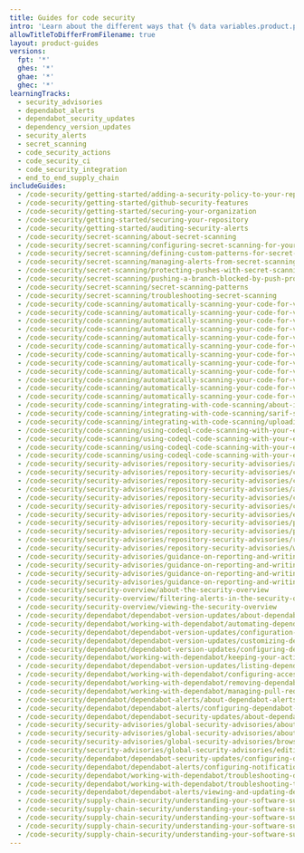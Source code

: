 ```yaml
---
title: Guides for code security
intro: 'Learn about the different ways that {% data variables.product.product_name %} can help you improve your code''s security.'
allowTitleToDifferFromFilename: true
layout: product-guides
versions:
  fpt: '*'
  ghes: '*'
  ghae: '*'
  ghec: '*'
learningTracks:
  - security_advisories
  - dependabot_alerts
  - dependabot_security_updates
  - dependency_version_updates
  - security_alerts
  - secret_scanning
  - code_security_actions
  - code_security_ci
  - code_security_integration
  - end_to_end_supply_chain
includeGuides:
  - /code-security/getting-started/adding-a-security-policy-to-your-repository
  - /code-security/getting-started/github-security-features
  - /code-security/getting-started/securing-your-organization
  - /code-security/getting-started/securing-your-repository
  - /code-security/getting-started/auditing-security-alerts
  - /code-security/secret-scanning/about-secret-scanning
  - /code-security/secret-scanning/configuring-secret-scanning-for-your-repositories
  - /code-security/secret-scanning/defining-custom-patterns-for-secret-scanning
  - /code-security/secret-scanning/managing-alerts-from-secret-scanning
  - /code-security/secret-scanning/protecting-pushes-with-secret-scanning
  - /code-security/secret-scanning/pushing-a-branch-blocked-by-push-protection
  - /code-security/secret-scanning/secret-scanning-patterns
  - /code-security/secret-scanning/troubleshooting-secret-scanning
  - /code-security/code-scanning/automatically-scanning-your-code-for-vulnerabilities-and-errors/tracking-code-scanning-alerts-in-issues-using-task-lists
  - /code-security/code-scanning/automatically-scanning-your-code-for-vulnerabilities-and-errors/about-code-scanning
  - /code-security/code-scanning/automatically-scanning-your-code-for-vulnerabilities-and-errors/about-code-scanning-alerts
  - /code-security/code-scanning/automatically-scanning-your-code-for-vulnerabilities-and-errors/about-code-scanning-with-codeql
  - /code-security/code-scanning/automatically-scanning-your-code-for-vulnerabilities-and-errors/customizing-code-scanning
  - /code-security/code-scanning/automatically-scanning-your-code-for-vulnerabilities-and-errors/configuring-the-codeql-workflow-for-compiled-languages
  - /code-security/code-scanning/automatically-scanning-your-code-for-vulnerabilities-and-errors/managing-code-scanning-alerts-for-your-repository
  - /code-security/code-scanning/automatically-scanning-your-code-for-vulnerabilities-and-errors/running-codeql-code-scanning-in-a-container
  - /code-security/code-scanning/automatically-scanning-your-code-for-vulnerabilities-and-errors/configuring-code-scanning-for-a-repository
  - /code-security/code-scanning/automatically-scanning-your-code-for-vulnerabilities-and-errors/triaging-code-scanning-alerts-in-pull-requests
  - /code-security/code-scanning/automatically-scanning-your-code-for-vulnerabilities-and-errors/troubleshooting-the-codeql-workflow
  - /code-security/code-scanning/automatically-scanning-your-code-for-vulnerabilities-and-errors/viewing-code-scanning-logs
  - /code-security/code-scanning/integrating-with-code-scanning/about-integration-with-code-scanning
  - /code-security/code-scanning/integrating-with-code-scanning/sarif-support-for-code-scanning
  - /code-security/code-scanning/integrating-with-code-scanning/uploading-a-sarif-file-to-github
  - /code-security/code-scanning/using-codeql-code-scanning-with-your-existing-ci-system/about-codeql-code-scanning-in-your-ci-system
  - /code-security/code-scanning/using-codeql-code-scanning-with-your-existing-ci-system/configuring-codeql-cli-in-your-ci-system
  - /code-security/code-scanning/using-codeql-code-scanning-with-your-existing-ci-system/installing-codeql-cli-in-your-ci-system
  - /code-security/code-scanning/using-codeql-code-scanning-with-your-existing-ci-system/migrating-from-the-codeql-runner-to-codeql-cli
  - /code-security/security-advisories/repository-security-advisories/about-repository-security-advisories
  - /code-security/security-advisories/repository-security-advisories/configuring-private-vulnerability-reporting-for-a-repository
  - /code-security/security-advisories/repository-security-advisories/configuring-private-vulnerability-reporting-for-an-organization
  - /code-security/security-advisories/repository-security-advisories/adding-a-collaborator-to-a-repository-security-advisory
  - /code-security/security-advisories/repository-security-advisories/collaborating-in-a-temporary-private-fork-to-resolve-a-repository-security-vulnerability
  - /code-security/security-advisories/repository-security-advisories/creating-a-repository-security-advisory
  - /code-security/security-advisories/repository-security-advisories/editing-a-repository-security-advisory
  - /code-security/security-advisories/repository-security-advisories/permission-levels-for-repository-security-advisories
  - /code-security/security-advisories/repository-security-advisories/publishing-a-repository-security-advisory
  - /code-security/security-advisories/repository-security-advisories/removing-a-collaborator-from-a-repository-security-advisory
  - /code-security/security-advisories/repository-security-advisories/withdrawing-a-repository-security-advisory
  - /code-security/security-advisories/guidance-on-reporting-and-writing/about-coordinated-disclosure-of-security-vulnerabilities
  - /code-security/security-advisories/guidance-on-reporting-and-writing/best-practices-for-writing-repository-security-advisories
  - /code-security/security-advisories/guidance-on-reporting-and-writing/privately-reporting-a-security-vulnerability
  - /code-security/security-advisories/guidance-on-reporting-and-writing/managing-privately-reported-security-vulnerabilities
  - /code-security/security-overview/about-the-security-overview
  - /code-security/security-overview/filtering-alerts-in-the-security-overview
  - /code-security/security-overview/viewing-the-security-overview
  - /code-security/dependabot/dependabot-version-updates/about-dependabot-version-updates
  - /code-security/dependabot/working-with-dependabot/automating-dependabot-with-github-actions
  - /code-security/dependabot/dependabot-version-updates/configuration-options-for-the-dependabot.yml-file
  - /code-security/dependabot/dependabot-version-updates/customizing-dependency-updates
  - /code-security/dependabot/dependabot-version-updates/configuring-dependabot-version-updates
  - /code-security/dependabot/working-with-dependabot/keeping-your-actions-up-to-date-with-dependabot
  - /code-security/dependabot/dependabot-version-updates/listing-dependencies-configured-for-version-updates
  - /code-security/dependabot/working-with-dependabot/configuring-access-to-private-registries-for-dependabot
  - /code-security/dependabot/working-with-dependabot/removing-dependabot-access-to-public-registries
  - /code-security/dependabot/working-with-dependabot/managing-pull-requests-for-dependency-updates
  - /code-security/dependabot/dependabot-alerts/about-dependabot-alerts
  - /code-security/dependabot/dependabot-alerts/configuring-dependabot-alerts
  - /code-security/dependabot/dependabot-security-updates/about-dependabot-security-updates
  - /code-security/security-advisories/global-security-advisories/about-the-github-advisory-database
  - /code-security/security-advisories/global-security-advisories/about-global-security-advisories
  - /code-security/security-advisories/global-security-advisories/browsing-security-advisories-in-the-github-advisory-database
  - /code-security/security-advisories/global-security-advisories/editing-security-advisories-in-the-github-advisory-database
  - /code-security/dependabot/dependabot-security-updates/configuring-dependabot-security-updates
  - /code-security/dependabot/dependabot-alerts/configuring-notifications-for-dependabot-alerts
  - /code-security/dependabot/working-with-dependabot/troubleshooting-dependabot-errors
  - /code-security/dependabot/working-with-dependabot/troubleshooting-the-detection-of-vulnerable-dependencies
  - /code-security/dependabot/dependabot-alerts/viewing-and-updating-dependabot-alerts
  - /code-security/supply-chain-security/understanding-your-software-supply-chain/about-dependency-review
  - /code-security/supply-chain-security/understanding-your-software-supply-chain/about-the-dependency-graph
  - /code-security/supply-chain-security/understanding-your-software-supply-chain/exporting-a-software-bill-of-materials-for-your-repository
  - /code-security/supply-chain-security/understanding-your-software-supply-chain/using-the-dependency-submission-api
  - /code-security/supply-chain-security/understanding-your-software-supply-chain/exploring-the-dependencies-of-a-repository
---
```

